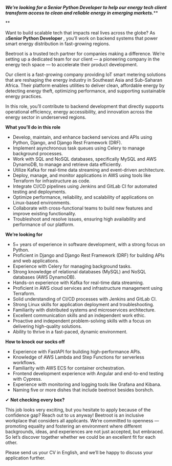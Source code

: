 _**We’re looking for a Senior Python Developer to help our energy tech client
transform access to clean and reliable energy in emerging markets.**_**  
  
**

Want to build scalable tech that impacts real lives across the globe? As
a**Senior Python Developer** , you’ll work on backend systems that power smart
energy distribution in fast-growing regions.

Beetroot is a trusted tech partner for companies making a difference. We’re
setting up a dedicated team for our client — a pioneering company in the
energy tech space — to accelerate their product development.

Our client is a fast-growing company providing IoT smart metering solutions
that are reshaping the energy industry in Southeast Asia and Sub-Saharan
Africa. Their platform enables utilities to deliver clean, affordable energy
by detecting energy theft, optimizing performance, and supporting sustainable
energy practices.

In this role, you’ll contribute to backend development that directly supports
operational efficiency, energy accessibility, and innovation across the energy
sector in underserved regions.

  
  

**What you’ll do in this role**

  * Develop, maintain, and enhance backend services and APIs using Python, Django, and Django Rest Framework (DRF).
  * Implement asynchronous task queues using Celery to manage background processes.
  * Work with SQL and NoSQL databases, specifically MySQL and AWS DynamoDB, to manage and retrieve data efficiently.
  * Utilize Kafka for real-time data streaming and event-driven architecture.
  * Deploy, manage, and monitor applications in AWS using tools like Terraform for infrastructure as code.
  * Integrate CI/CD pipelines using Jenkins and GitLab CI for automated testing and deployments.
  * Optimize performance, reliability, and scalability of applications on Linux-based environments.
  * Collaborate with cross-functional teams to build new features and improve existing functionality.
  * Troubleshoot and resolve issues, ensuring high availability and performance of our platform.

  
**We’re looking for**

  * 5+ years of experience in software development, with a strong focus on Python.
  * Proficient in Django and Django Rest Framework (DRF) for building APIs and web applications.
  * Experience with Celery for managing background tasks.
  * Strong knowledge of relational databases (MySQL) and NoSQL databases (AWS DynamoDB).
  * Hands-on experience with Kafka for real-time data streaming.
  * Proficient in AWS cloud services and infrastructure management using Terraform.
  * Solid understanding of CI/CD processes with Jenkins and GitLab CI.
  * Strong Linux skills for application deployment and troubleshooting.
  * Familiarity with distributed systems and microservices architecture.
  * Excellent communication skills and an independent work ethic.
  * Proactive and independent problem-solving skills with a focus on delivering high-quality solutions.
  * Ability to thrive in a fast-paced, dynamic environment.

**How to knock our socks off**

  * Experience with FastAPI for building high-performance APIs.
  * Knowledge of AWS Lambda and Step Functions for serverless workflows.
  * Familiarity with AWS ECS for container orchestration.
  * Frontend development experience with Angular and end-to-end testing with Cypress.
  * Experience with monitoring and logging tools like Grafana and Kibana.
  * Naming five or more dishes that include beetroot besides borshch.

  
  

✔ **Not checking every box?**

This job looks very exciting, but you hesitate to apply because of the
confidence gap? Reach out to us anyway! Beetroot is an inclusive workplace
that considers all applicants. We’re committed to openness — promoting
equality and fostering an environment where different backgrounds, ideas, and
experiences are not just accepted, but embraced. So let’s discover together
whether we could be an excellent fit for each other.

Please send us your CV in English, and we’ll be happy to discuss your
application further.